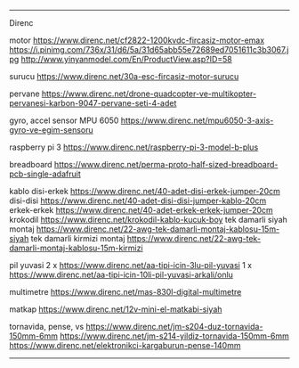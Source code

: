 ---------------------------------------------------------------------

Direnc

motor
https://www.direnc.net/cf2822-1200kvdc-fircasiz-motor-emax
https://i.pinimg.com/736x/31/d6/5a/31d65abb55e72689ed7051611c3b3067.jpg
http://www.yinyanmodel.com/En/ProductView.asp?ID=58

surucu
https://www.direnc.net/30a-esc-fircasiz-motor-surucu

pervane
https://www.direnc.net/drone-quadcopter-ve-multikopter-pervanesi-karbon-9047-pervane-seti-4-adet

gyro, accel sensor
MPU 6050
https://www.direnc.net/mpu6050-3-axis-gyro-ve-egim-sensoru

raspberry pi 3
https://www.direnc.net/raspberry-pi-3-model-b-plus

breadboard
https://www.direnc.net/perma-proto-half-sized-breadboard-pcb-single-adafruit

kablo
disi-erkek
https://www.direnc.net/40-adet-disi-erkek-jumper-20cm
disi-disi
https://www.direnc.net/40-adet-disi-disi-jumper-kablo-20cm
erkek-erkek
https://www.direnc.net/40-adet-erkek-erkek-jumper-20cm
krokodil
https://www.direnc.net/krokodil-kablo-kucuk-boy
tek damarli siyah montaj
https://www.direnc.net/22-awg-tek-damarli-montaj-kablosu-15m-siyah
tek damarli kirmizi montaj
https://www.direnc.net/22-awg-tek-damarli-montaj-kablosu-15m-kirmizi

pil yuvasi
2 x https://www.direnc.net/aa-tipi-icin-3lu-pil-yuvasi
1 x https://www.direnc.net/aa-tipi-icin-10li-pil-yuvasi-arkali/onlu

multimetre
https://www.direnc.net/mas-830l-digital-multimetre

matkap
https://www.direnc.net/12v-mini-el-matkabi-siyah

tornavida, pense, vs
https://www.direnc.net/jm-s204-duz-tornavida-150mm-6mm
https://www.direnc.net/jm-s214-yildiz-tornavida-150mm-6mm
https://www.direnc.net/elektronikci-kargaburun-pense-140mm

------------------------------------------------------------------------


